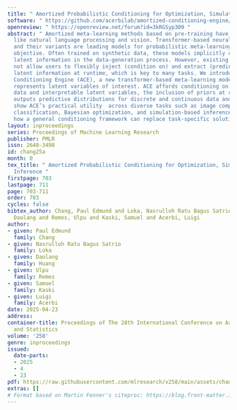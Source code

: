 ```yaml
---
title: " Amortized Probabilistic Conditioning for Optimization, Simulation and Inference "
software: " https://github.com/acerbilab/amortized-conditioning-engine/ "
openreview: " https://openreview.net/forum?id=3kRGSyp309 "
abstract: " Amortized meta-learning methods based on pre-training have propelled fields
  like natural language processing and vision. Transformer-based neural processes
  and their variants are leading models for probabilistic meta-learning with a tractable
  objective. Often trained on synthetic data, these models implicitly capture essential
  latent information in the data-generation process. However, existing methods do
  not allow users to flexibly inject (condition on) and extract (predict) this probabilistic
  latent information at runtime, which is key to many tasks. We introduce the Amortized
  Conditioning Engine (ACE), a new transformer-based meta-learning model that explicitly
  represents latent variables of interest. ACE affords conditioning on both observed
  data and interpretable latent variables, the inclusion of priors at runtime, and
  outputs predictive distributions for discrete and continuous data and latents.  We
  show ACE’s practical utility  across diverse tasks such as image completion and
  classification, Bayesian optimization, and simulation-based inference, demonstrating
  how a general conditioning framework can replace task-specific solutions. "
layout: inproceedings
series: Proceedings of Machine Learning Research
publisher: PMLR
issn: 2640-3498
id: chang25a
month: 0
tex_title: " Amortized Probabilistic Conditioning for Optimization, Simulation and
  Inference "
firstpage: 703
lastpage: 711
page: 703-711
order: 703
cycles: false
bibtex_author: Chang, Paul Edmund and Loka, Nasrulloh Ratu Bagus Satrio and Huang,
  Daolang and Remes, Ulpu and Kaski, Samuel and Acerbi, Luigi
author:
- given: Paul Edmund
  family: Chang
- given: Nasrulloh Ratu Bagus Satrio
  family: Loka
- given: Daolang
  family: Huang
- given: Ulpu
  family: Remes
- given: Samuel
  family: Kaski
- given: Luigi
  family: Acerbi
date: 2025-04-23
address:
container-title: Proceedings of The 28th International Conference on Artificial Intelligence
  and Statistics
volume: '258'
genre: inproceedings
issued:
  date-parts:
  - 2025
  - 4
  - 23
pdf: https://raw.githubusercontent.com/mlresearch/v258/main/assets/chang25a/chang25a.pdf
extras: []
# Format based on Martin Fenner's citeproc: https://blog.front-matter.io/posts/citeproc-yaml-for-bibliographies/
---
```

